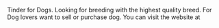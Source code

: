 Tinder for Dogs. Looking for breeding with the highest quality breed. For Dog lovers want to sell or purchase dog.
You can visit the website at   

